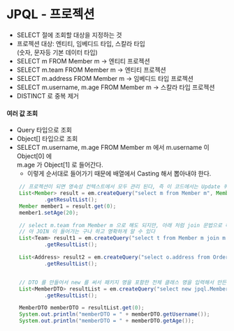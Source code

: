 # JPQL - 프로젝션

- SELECT 절에 조회할 대상을 지정하는 것
- 프로젝션 대상: 엔티티, 임베디드 타입, 스칼라 타입<br>
  (숫자, 문자등 기본 데이터 타입)
- SELECT m FROM Member m -> 엔티티 프로젝션
- SELECT m.team FROM Member m -> 엔티티 프로젝션
- SELECT m.address FROM Member m -> 임베디드 타입 프로젝션
- SELECT m.username, m.age FROM Member m -> 스칼라 타입 프로젝션
- DISTINCT 로 중복 제거

#### 여러 값 조회
- Query 타입으로 조회
- Object[] 타입으로 조회
- SELECT m.username, m.age FROM Member m 에서 m.username 이 Object[0] 에 <br>
  m.age 가 Object[1] 로 들어간다.
    - 이렇게 순서대로 들어가기 때문에 배열에서 Casting 해서 뽑아내야 한다.

```java
    // 프로젝션이 되면 영속성 컨텍스트에서 모두 관리 된다, 즉 이 코드에서는 Update 쿼리가 나감
    List<Member> result = em.createQuery("select m from Member m", Member.class)
            .getResultList();
    Member member1 = result.get(0);
    member1.setAge(20);

    // select m.team from Member m 으로 해도 되지만, 아래 처럼 join 문법으로 해야 JPQL 에서도
    // 아 JOIN 이 들어가는 구나 하고 명확하게 알 수 있다
    List<Team> result1 = em.createQuery("select t from Member m join m.team t", Team.class)
            .getResultList();

    List<Address> result2 = em.createQuery("select o.address from Order o", Address.class)
            .getResultList();


    // DTO 를 만들어서 new 를 써서 패키지 명을 포함한 전체 클래스 명을 입력해서 만든다, 생성자 필요
    List<MemberDTO> resultList = em.createQuery("select new jpql.MemberDTO(m.username, m.age) from Member m", MemberDTO.class)
            .getResultList();

    MemberDTO memberDTO = resultList.get(0);
    System.out.println("memberDTO = " + memberDTO.getUsername());
    System.out.println("memberDTO = " + memberDTO.getAge());
```